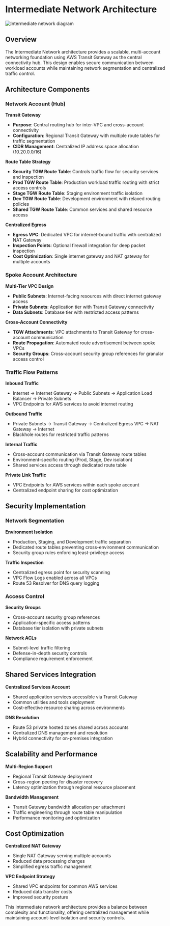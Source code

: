 # Intermediate Network Architecture

![Intermediate network diagram](../static/aws-network-architecture-intermediate.jpg)

## Overview

The Intermediate Network architecture provides a scalable, multi-account networking foundation using AWS Transit Gateway as the central connectivity hub. This design enables secure communication between workload accounts while maintaining network segmentation and centralized traffic control.

## Architecture Components

### Network Account (Hub)

**Transit Gateway**
- **Purpose**: Central routing hub for inter-VPC and cross-account connectivity
- **Configuration**: Regional Transit Gateway with multiple route tables for traffic segmentation
- **CIDR Management**: Centralized IP address space allocation (10.20.0.0/16)

**Route Table Strategy**
- **Security TGW Route Table**: Controls traffic flow for security services and inspection
- **Prod TGW Route Table**: Production workload traffic routing with strict access controls
- **Stage TGW Route Table**: Staging environment traffic isolation
- **Dev TGW Route Table**: Development environment with relaxed routing policies
- **Shared TGW Route Table**: Common services and shared resource access

**Centralized Egress**
- **Egress VPC**: Dedicated VPC for internet-bound traffic with centralized NAT Gateway
- **Inspection Points**: Optional firewall integration for deep packet inspection
- **Cost Optimization**: Single internet gateway and NAT gateway for multiple accounts

### Spoke Account Architecture

**Multi-Tier VPC Design**
- **Public Subnets**: Internet-facing resources with direct internet gateway access
- **Private Subnets**: Application tier with Transit Gateway connectivity
- **Data Subnets**: Database tier with restricted access patterns

**Cross-Account Connectivity**
- **TGW Attachments**: VPC attachments to Transit Gateway for cross-account communication
- **Route Propagation**: Automated route advertisement between spoke VPCs
- **Security Groups**: Cross-account security group references for granular access control

### Traffic Flow Patterns

**Inbound Traffic**
- Internet → Internet Gateway → Public Subnets → Application Load Balancer → Private Subnets
- VPC Endpoints for AWS services to avoid internet routing

**Outbound Traffic**
- Private Subnets → Transit Gateway → Centralized Egress VPC → NAT Gateway → Internet
- Blackhole routes for restricted traffic patterns

**Internal Traffic**
- Cross-account communication via Transit Gateway route tables
- Environment-specific routing (Prod, Stage, Dev isolation)
- Shared services access through dedicated route table

**Private Link Traffic**
- VPC Endpoints for AWS services within each spoke account
- Centralized endpoint sharing for cost optimization

## Security Implementation

### Network Segmentation

**Environment Isolation**
- Production, Staging, and Development traffic separation
- Dedicated route tables preventing cross-environment communication
- Security group rules enforcing least-privilege access

**Traffic Inspection**
- Centralized egress point for security scanning
- VPC Flow Logs enabled across all VPCs
- Route 53 Resolver for DNS query logging

### Access Control

**Security Groups**
- Cross-account security group references
- Application-specific access patterns
- Database tier isolation with private subnets

**Network ACLs**
- Subnet-level traffic filtering
- Defense-in-depth security controls
- Compliance requirement enforcement

## Shared Services Integration

**Centralized Services Account**
- Shared application services accessible via Transit Gateway
- Common utilities and tools deployment
- Cost-effective resource sharing across environments

**DNS Resolution**
- Route 53 private hosted zones shared across accounts
- Centralized DNS management and resolution
- Hybrid connectivity for on-premises integration

## Scalability and Performance

**Multi-Region Support**
- Regional Transit Gateway deployment
- Cross-region peering for disaster recovery
- Latency optimization through regional resource placement

**Bandwidth Management**
- Transit Gateway bandwidth allocation per attachment
- Traffic engineering through route table manipulation
- Performance monitoring and optimization

## Cost Optimization

**Centralized NAT Gateway**
- Single NAT Gateway serving multiple accounts
- Reduced data processing charges
- Simplified egress traffic management

**VPC Endpoint Strategy**
- Shared VPC endpoints for common AWS services
- Reduced data transfer costs
- Improved security posture

This intermediate network architecture provides a balance between complexity and functionality, offering centralized management while maintaining account-level isolation and security controls.

